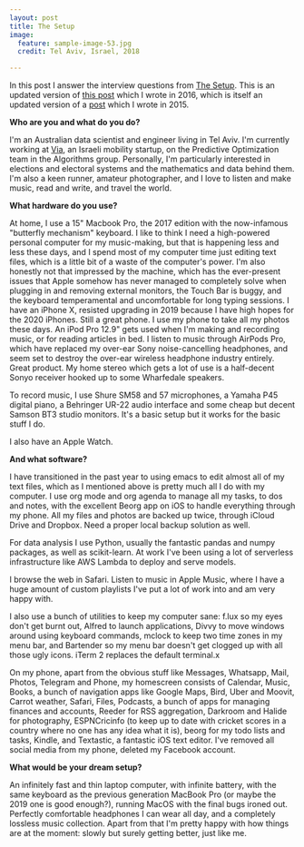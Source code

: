 ```yaml
---
layout: post
title: The Setup
image:
  feature: sample-image-53.jpg
  credit: Tel Aviv, Israel, 2018

---
```

In this post I answer the interview questions from [The Setup](http://usesthis.com/). This is an updated version of [this post](http://www.clintonboys.com/uses-this-old/) which I wrote in 2016, which is itself an updated version of a [post](http://www.clintonboys.com/uses-this-very_old) which I wrote in 2015. 

**Who are you and what do you do?**

I'm an Australian data scientist and engineer living in Tel Aviv. I'm currently working at [Via](https://ridewithvia.com), an Israeli mobility startup, on the Predictive Optimization team in the Algorithms group. Personally, I'm particularly interested in elections and electoral systems and the mathematics and data behind them. I'm also a keen runner, amateur photographer, and I love to listen and make music, read and write, and travel the world.

**What hardware do you use?**

At home, I use a 15" Macbook Pro, the 2017 edition with the now-infamous "butterfly mechanism" keyboard. I like to think I need a high-powered personal computer for my music-making, but that is happening less and less these days, and I spend most of my computer time just editing text files, which is a little bit of a waste of the computer's power. I'm also honestly not that impressed by the machine, which has the ever-present issues that Apple somehow has never managed to completely solve when plugging in and removing external monitors, the Touch Bar is buggy, and the keyboard temperamental and uncomfortable for long typing sessions. I have an iPhone X, resisted upgrading in 2019 because I have high hopes for the 2020 iPhones. Still a great phone. I use my phone to take all my photos these days. An iPod Pro 12.9" gets used when I'm making and recording music, or for reading articles in bed. I listen to music through AirPods Pro, which have replaced my over-ear Sony noise-cancelling headphones, and seem set to destroy the over-ear wireless headphone industry entirely. Great product. My home stereo which gets a lot of use is a half-decent Sonyo receiver hooked up to some Wharfedale speakers. 

To record music, I use Shure SM58 and 57 microphones, a Yamaha P45 digital piano, a Behringer UR-22 audio interface and some cheap but decent Samson BT3 studio monitors. It's a basic setup but it works for the basic stuff I do. 

I also have an Apple Watch. 

**And what software?**

I have transitioned in the past year to using emacs to edit almost all of my text files, which as I mentioned above is pretty much all I do with my computer. I use org mode and org agenda to manage all my tasks, to dos and notes, with the excellent Beorg app on iOS to handle everything through my phone. All my files and photos are backed up twice, through iCloud Drive and Dropbox. Need a proper local backup solution as well. 

For data analysis I use Python, usually the fantastic pandas and numpy packages, as well as scikit-learn. At work I've been using a lot of serverless infrastructure like AWS Lambda to deploy and serve models. 

I browse the web in Safari. Listen to music in Apple Music, where I have a huge amount of custom playlists I've put a lot of work into and am very happy with. 

I also use a bunch of utilities to keep my computer sane: f.lux so my eyes don't get burnt out, Alfred to launch applications, Divvy to move windows around using keyboard commands, mclock to keep two time zones in my menu bar, and Bartender so my menu bar doesn't get clogged up with all those ugly icons. iTerm 2 replaces the default terminal.x

On my phone, apart from the obvious stuff like Messages, Whatsapp, Mail, Photos, Telegram and Phone, my homescreen consists of Calendar, Music, Books, a bunch of navigation apps like Google Maps, Bird, Uber and Moovit, Carrot weather, Safari, Files, Podcasts, a bunch of apps for managing finances and accounts, Reeder for RSS aggregation, Darkroom and Halide for photography, ESPNCricinfo (to keep up to date with cricket scores in a country where no one has any idea what it is), beorg for my todo lists and tasks, Kindle, and Textastic, a fantastic iOS text editor. I've removed all social media from my phone, deleted my Facebook account. 

**What would be your dream setup?**

An infinitely fast and thin laptop computer, with infinite battery, with the same keyboard as the previous generation MacBook Pro (or maybe the 2019 one is good enough?), running MacOS with the final bugs ironed out. Perfectly comfortable headphones I can wear all day, and a completely lossless music collection. Apart from that I'm pretty happy with how things are at the moment: slowly but surely getting better, just like me. 
